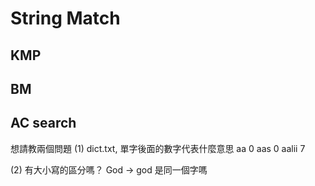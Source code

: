 # String Match

## KMP

## BM

## AC search


想請教兩個問題
(1) dict.txt, 單字後面的數字代表什麼意思
aa 0
aas 0
aalii 7

(2) 有大小寫的區分嗎？
God -> god 是同一個字嗎

